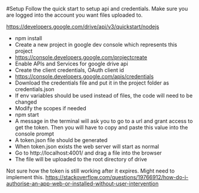 #Setup
Follow the quick start to setup api and credentials. Make sure you are logged into the account you want files uploaded to.

https://developers.google.com/drive/api/v3/quickstart/nodejs

* npm install
* Create a new project in google dev console which represents this project
* https://console.developers.google.com/projectcreate
* Enable APIs and Services for google drive api
* Create the client credentials, OAuth client id
* https://console.developers.google.com/apis/credentials
* Download the credentials file and put it in the project folder as credentials.json
* If env variables should be used instead of files, the code will need to be changed
* Modify the scopes if needed
* npm start
* A message in the terminal will ask you to go to a url and grant access to get the token. Then you will have to copy and paste this value into the console prompt
* A token.json file should be generated
* When token.json exists the web server will start as normal
* Go to http://localhost:4001/ and drag a file into the browser
* The file will be uploaded to the root directory of drive



Not sure how the token is still working after it expires. Might need to implement this.
https://stackoverflow.com/questions/19766912/how-do-i-authorise-an-app-web-or-installed-without-user-intervention

